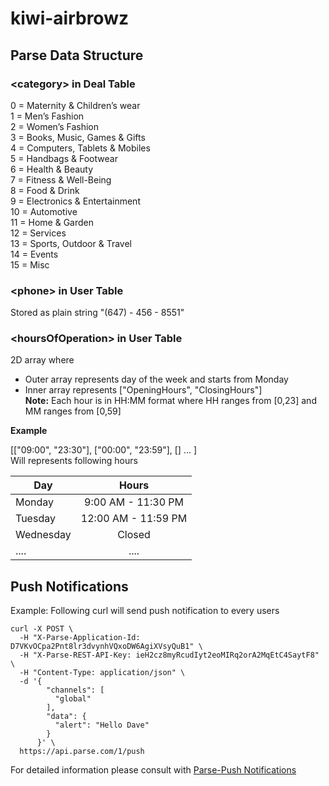 # kiwi-airbrowz

## Parse Data Structure

### \<category> in Deal Table
0 = Maternity & Children’s wear  
1 = Men’s Fashion  
2 = Women’s Fashion  
​3 = Books, Music, Games & Gifts  
4 = Computers, Tablets & Mobiles  
5 = Handbags & Footwear  
6 = Health & Beauty  
7 = Fitness & Well-Being  
8 = Food & Drink  
9 = Electronics & Entertainment  
10 = Automotive  
11 = Home & Garden  
12 = Services  
13 = Sports, Outdoor & Travel  
14 = Events  
15 = Misc  

### \<phone> in User Table
Stored as plain string "(647) - 456 - 8551"

### \<hoursOfOperation> in User Table
2D array where

* Outer array represents day of the week and starts from Monday
* Inner array represents ["OpeningHours", "ClosingHours"]  
<b>Note:</b> Each hour is in HH:MM format where HH ranges from [0,23] and MM ranges from [0,59]  



<b>Example</b>

[["09:00", "23:30"], ["00:00", "23:59"], [] ... ]  
Will represents following hours


| Day           | Hours         |
| ------------- |:-------------:|
| Monday        | 9:00 AM - 11:30 PM |
| Tuesday       | 12:00 AM - 11:59 PM|
| Wednesday     | Closed             |
|  .... | ....|




## Push Notifications
Example: Following curl will send push notification to every users

```
curl -X POST \
  -H "X-Parse-Application-Id: D7VKvOCpa2Pnt8lr3dvynhVQxoDW6AgiXVsyQuB1" \
  -H "X-Parse-REST-API-Key: ieH2cz8myRcudIyt2eoMIRq2orA2MqEtC4SaytF8" \
  -H "Content-Type: application/json" \
  -d '{
        "channels": [
          "global"
        ],
        "data": {
          "alert": "Hello Dave"
        }
      }' \
  https://api.parse.com/1/push
```

For detailed information please consult with [Parse-Push Notifications](https://parse.com/docs/rest/guide#push-notifications)